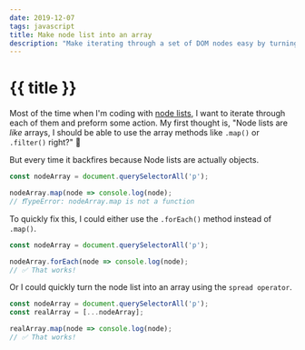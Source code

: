 ```yaml
---
date: 2019-12-07
tags: javascript
title: Make node list into an array
description: "Make iterating through a set of DOM nodes easy by turning a Node List into an array."
---
```


# {{ title }}

Most of the time when I'm coding with [node lists](https://developer.mozilla.org/en-US/docs/Web/API/NodeList), I want to iterate through each of them and preform some action. My first thought is, "Node lists are _like_ arrays, I should be able to use the array methods like `.map()` or `.filter()` right?" 🤔

But every time it backfires because Node lists are actually objects.

```javascript
const nodeArray = document.querySelectorAll('p');

nodeArray.map(node => console.log(node);
// ❗️TypeError: nodeArray.map is not a function
```

To quickly fix this, I could either use the `.forEach()` method instead of `.map()`.

```javascript
const nodeArray = document.querySelectorAll('p');

nodeArray.forEach(node => console.log(node);
// ✅ That works!
```

Or I could quickly turn the node list into an array using the `spread operator`.

```javascript
const nodeArray = document.querySelectorAll('p');
const realArray = [...nodeArray];

realArray.map(node => console.log(node);
// ✅ That works!
```
